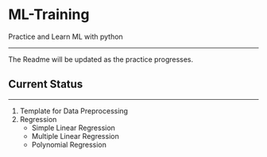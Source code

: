 # ML-Training
Practice and Learn ML with python
***
The Readme will be updated as the practice progresses.

## Current Status
***
1. Template for Data Preprocessing
2. Regression
   *  Simple Linear Regression
   *  Multiple Linear Regression
   *  Polynomial Regression
